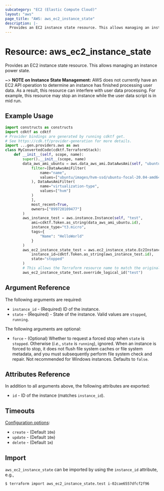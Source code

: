 ```yaml
---
subcategory: "EC2 (Elastic Compute Cloud)"
layout: "aws"
page_title: "AWS: aws_ec2_instance_state"
description: |-
  Provides an EC2 instance state resource. This allows managing an instance power state. 
---
```


# Resource: aws_ec2_instance_state

Provides an EC2 instance state resource. This allows managing an instance power state.

~> **NOTE on Instance State Management:** AWS does not currently have an EC2 API operation to determine an instance has finished processing user data. As a result, this resource can interfere with user data processing. For example, this resource may stop an instance while the user data script is in mid run.

## Example Usage

```python
import constructs as constructs
import cdktf as cdktf
# Provider bindings are generated by running cdktf get.
# See https://cdk.tf/provider-generation for more details.
import ...gen.providers.aws as aws
class MyConvertedCode(cdktf.TerraformStack):
    def __init__(self, scope, name):
        super().__init__(scope, name)
        data_aws_ami_ubuntu = aws.data_aws_ami.DataAwsAmi(self, "ubuntu",
            filter=[DataAwsAmiFilter(
                name="name",
                values=["ubuntu/images/hvm-ssd/ubuntu-focal-20.04-amd64-server-*"]
            ), DataAwsAmiFilter(
                name="virtualization-type",
                values=["hvm"]
            )
            ],
            most_recent=True,
            owners=["099720109477"]
        )
        aws_instance_test = aws.instance.Instance(self, "test",
            ami=cdktf.Token.as_string(data_aws_ami_ubuntu.id),
            instance_type="t3.micro",
            tags={
                "Name": "HelloWorld"
            }
        )
        aws_ec2_instance_state_test = aws.ec2_instance_state.Ec2InstanceState(self, "test_2",
            instance_id=cdktf.Token.as_string(aws_instance_test.id),
            state="stopped"
        )
        # This allows the Terraform resource name to match the original name. You can remove the call if you don't need them to match.
        aws_ec2_instance_state_test.override_logical_id("test")
```

## Argument Reference

The following arguments are required:

* `instance_id` - (Required) ID of the instance.
* `state` - (Required) - State of the instance. Valid values are `stopped`, `running`.

The following arguments are optional:

* `force` - (Optional) Whether to request a forced stop when `state` is `stopped`. Otherwise (_i.e._, `state` is `running`), ignored. When an instance is forced to stop, it does not flush file system caches or file system metadata, and you must subsequently perform file system check and repair. Not recommended for Windows instances. Defaults to `false`.

## Attributes Reference

In addition to all arguments above, the following attributes are exported:

* `id` - ID of the instance (matches `instance_id`).

## Timeouts

[Configuration options](https://developer.hashicorp.com/terraform/language/resources/syntax#operation-timeouts):

* `create` - (Default `10m`)
* `update` - (Default `10m`)
* `delete` - (Default `1m`)

## Import

`aws_ec2_instance_state` can be imported by using the `instance_id` attribute, e.g.,

```
$ terraform import aws_ec2_instance_state.test i-02cae6557dfcf2f96
```

<!-- cache-key: cdktf-0.17.0-pre.15 input-19c105887b99c9546865f82e4635edb9590d1b4933fa7a3973baeb84dbc5ce9c -->